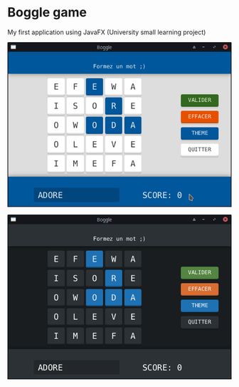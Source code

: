 # Boggle game
My first application using JavaFX (University small learning project)

![default theme for boggle game](img/default.png)

![dark theme for boggle game](img/dark.png)

